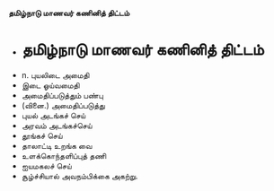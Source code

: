 **தமிழ்நாடு மாணவர் கணினித் திட்டம்**
- # தமிழ்நாடு மாணவர் கணினித் திட்டம்
- n. புயலிடை அமைதி
- இடை ஓய்வமைதி
-  அமைதிப்படுத்தும் பண்பு
- (வினை.) அமைதிப்படுத்து
- புயல் அடங்கச் செய்
- அரவம் அடங்கச்செய்
- தூங்கச் செய்
- தாலாட்டி உறங்க வை
- உளக்கொந்தளிப்புத் தணி
- ஐயமகலச் செய்
- சூழ்ச்சியால் அவநம்பிக்கை அகற்று.

